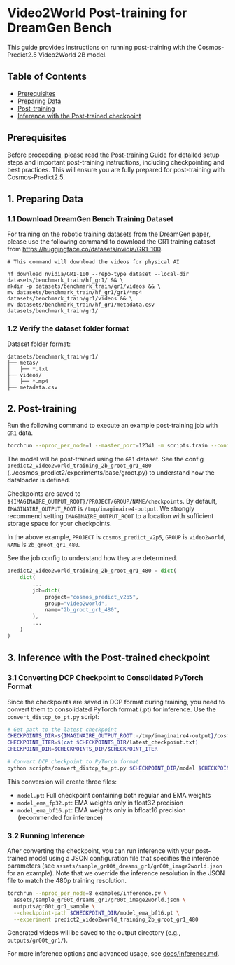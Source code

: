 # Video2World Post-training for DreamGen Bench

This guide provides instructions on running post-training with the Cosmos-Predict2.5 Video2World 2B model.

## Table of Contents
- [Prerequisites](#prerequisites)
- [Preparing Data](#1-preparing-data)
- [Post-training](#2-post-training)
- [Inference with the Post-trained checkpoint](#3-inference-with-the-post-trained-checkpoint)

## Prerequisites

Before proceeding, please read the [Post-training Guide](./post-training.md) for detailed setup steps and important post-training instructions, including checkpointing and best practices. This will ensure you are fully prepared for post-training with Cosmos-Predict2.5.

## 1. Preparing Data

### 1.1 Download DreamGen Bench Training Dataset
For training on the robotic training datasets from the DreamGen paper, please use the following command to download the GR1 training dataset from https://huggingface.co/datasets/nvidia/GR1-100.

```
# This command will download the videos for physical AI

hf download nvidia/GR1-100 --repo-type dataset --local-dir datasets/benchmark_train/hf_gr1/ && \
mkdir -p datasets/benchmark_train/gr1/videos && \
mv datasets/benchmark_train/hf_gr1/gr1/*mp4 datasets/benchmark_train/gr1/videos && \
mv datasets/benchmark_train/hf_gr1/metadata.csv datasets/benchmark_train/gr1/
```

### 1.2 Verify the dataset folder format
Dataset folder format:
```
datasets/benchmark_train/gr1/
├── metas/
│   ├── *.txt
├── videos/
│   ├── *.mp4
├── metadata.csv
```

## 2. Post-training

Run the following command to execute an example post-training job with `GR1` data.
```bash
torchrun --nproc_per_node=1 --master_port=12341 -m scripts.train --config=cosmos_predict2/_src/predict2/configs/video2world/config.py -- experiment=predict2_video2world_training_2b_groot_gr1_480
```

The model will be post-trained using the `GR1` dataset.
See the config `predict2_video2world_training_2b_groot_gr1_480` (../cosmos_predict2/experiments/base/groot.py) to understand how the dataloader is defined.

Checkpoints are saved to `${IMAGINAIRE_OUTPUT_ROOT}/PROJECT/GROUP/NAME/checkpoints`. By default, `IMAGINAIRE_OUTPUT_ROOT` is `/tmp/imaginaire4-output`. We strongly recommend setting `IMAGINAIRE_OUTPUT_ROOT` to a location with sufficient storage space for your checkpoints.

In the above example, `PROJECT` is `cosmos_predict_v2p5`, `GROUP` is `video2world`, `NAME` is `2b_groot_gr1_480`.

See the job config to understand how they are determined.
```python
predict2_video2world_training_2b_groot_gr1_480 = dict(
    dict(
        ...
        job=dict(
            project="cosmos_predict_v2p5",
            group="video2world",
            name="2b_groot_gr1_480",
        ),
        ...
    )
)
```

## 3. Inference with the Post-trained checkpoint

### 3.1 Converting DCP Checkpoint to Consolidated PyTorch Format

Since the checkpoints are saved in DCP format during training, you need to convert them to consolidated PyTorch format (.pt) for inference. Use the `convert_distcp_to_pt.py` script:

```bash
# Get path to the latest checkpoint
CHECKPOINTS_DIR=${IMAGINAIRE_OUTPUT_ROOT:-/tmp/imaginaire4-output}/cosmos_predict_v2p5/video2world/2b_groot_gr1_480/checkpoints
CHECKPOINT_ITER=$(cat $CHECKPOINTS_DIR/latest_checkpoint.txt)
CHECKPOINT_DIR=$CHECKPOINTS_DIR/$CHECKPOINT_ITER

# Convert DCP checkpoint to PyTorch format
python scripts/convert_distcp_to_pt.py $CHECKPOINT_DIR/model $CHECKPOINT_DIR
```

This conversion will create three files:

- `model.pt`: Full checkpoint containing both regular and EMA weights
- `model_ema_fp32.pt`: EMA weights only in float32 precision  
- `model_ema_bf16.pt`: EMA weights only in bfloat16 precision (recommended for inference)

### 3.2 Running Inference

After converting the checkpoint, you can run inference with your post-trained model using a JSON configuration file that specifies the inference parameters (see `assets/sample_gr00t_dreams_gr1/gr00t_image2world.json` for an example). Note that we override the inference resolution in the JSON file to match the 480p training resolution.

```bash
torchrun --nproc_per_node=8 examples/inference.py \
  assets/sample_gr00t_dreams_gr1/gr00t_image2world.json \
  outputs/gr00t_gr1_sample \
  --checkpoint-path $CHECKPOINT_DIR/model_ema_bf16.pt \
  --experiment predict2_video2world_training_2b_groot_gr1_480
```

Generated videos will be saved to the output directory (e.g., `outputs/gr00t_gr1/`).

For more inference options and advanced usage, see [docs/inference.md](./inference.md).
